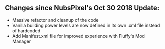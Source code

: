 ## Changes since NubsPixel's Oct 30 2018 Update:
- Massive refactor and cleanup of the code
- Vanilla building power levels are now defined in its own .xml file instead of hardcoded
- Add Manifest.xml file for improved experience with Fluffy's Mod Manager
